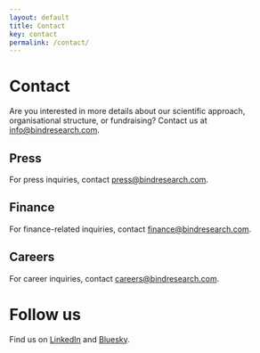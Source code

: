 ```yaml
---
layout: default
title: Contact
key: contact
permalink: /contact/
---
```

# Contact
Are you interested in more details about our scientific approach, organisational structure, or fundraising? Contact us at <a href="mailto:info@bindresearch.com">info@bindresearch.com</a>.

## Press
For press inquiries, contact <a href="mailto:press@bindresearch.com">press@bindresearch.com</a>.

## Finance
For finance-related inquiries, contact <a href="mailto:finance@bindresearch.com">finance@bindresearch.com</a>.

## Careers
For career inquiries, contact <a href="mailto:careers@bindresearch.com">careers@bindresearch.com</a>.

# Follow us
Find us on [LinkedIn](https://www.linkedin.com/company/bind-research) and [Bluesky](https://bsky.app/profile/bindresearch.org).
